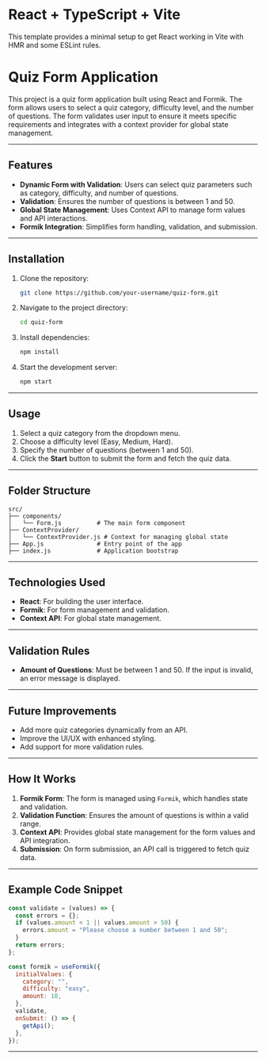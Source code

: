 # React + TypeScript + Vite

This template provides a minimal setup to get React working in Vite with HMR and some ESLint rules.

# Quiz Form Application

This project is a quiz form application built using React and Formik. The form allows users to select a quiz category, difficulty level, and the number of questions. The form validates user input to ensure it meets specific requirements and integrates with a context provider for global state management.

---

## Features

- **Dynamic Form with Validation**: Users can select quiz parameters such as category, difficulty, and number of questions.
- **Validation**: Ensures the number of questions is between 1 and 50.
- **Global State Management**: Uses Context API to manage form values and API interactions.
- **Formik Integration**: Simplifies form handling, validation, and submission.

---

## Installation

1. Clone the repository:
   ```bash
   git clone https://github.com/your-username/quiz-form.git
   ```

2. Navigate to the project directory:
   ```bash
   cd quiz-form
   ```

3. Install dependencies:
   ```bash
   npm install
   ```

4. Start the development server:
   ```bash
   npm start
   ```

---

## Usage

1. Select a quiz category from the dropdown menu.
2. Choose a difficulty level (Easy, Medium, Hard).
3. Specify the number of questions (between 1 and 50).
4. Click the **Start** button to submit the form and fetch the quiz data.

---

## Folder Structure

```plaintext
src/
├── components/
│   └── Form.js          # The main form component
├── ContextProvider/
│   └── ContextProvider.js # Context for managing global state
├── App.js               # Entry point of the app
├── index.js             # Application bootstrap
```

---

## Technologies Used

- **React**: For building the user interface.
- **Formik**: For form management and validation.
- **Context API**: For global state management.

---

## Validation Rules

- **Amount of Questions**: Must be between 1 and 50. If the input is invalid, an error message is displayed.

---

## Future Improvements

- Add more quiz categories dynamically from an API.
- Improve the UI/UX with enhanced styling.
- Add support for more validation rules.

---

## How It Works

1. **Formik Form**: The form is managed using `Formik`, which handles state and validation.
2. **Validation Function**: Ensures the amount of questions is within a valid range.
3. **Context API**: Provides global state management for the form values and API integration.
4. **Submission**: On form submission, an API call is triggered to fetch quiz data.

---

## Example Code Snippet

```javascript
const validate = (values) => {
  const errors = {};
  if (values.amount < 1 || values.amount > 50) {
    errors.amount = "Please choose a number between 1 and 50";
  }
  return errors;
};

const formik = useFormik({
  initialValues: {
    category: "",
    difficulty: "easy",
    amount: 10,
  },
  validate,
  onSubmit: () => {
    getApi();
  },
});
```

---
